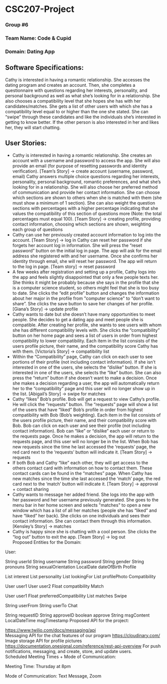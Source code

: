 # CSC207-Project
### Group #6 

### Team Name: Code & Cupid 

### Domain: Dating App  

## Software Specifications: 

Cathy is interested in having a romantic relationship. She accesses the dating program and creates an account. Then, she completes a questionnaire with questions regarding her interests, personality, and personal background as well as what she’s looking for in a relationship. She also chooses a compatibility level that she hopes she has with her candidates/matches. She gets a list of other users with which she has a compatibility level equal to or higher than the one she stated. She can “swipe” through these candidates and like the individuals she’s interested in getting to know better. If the other person is also interested in her and likes her, they will start chatting. 

## User Stories:  
- Cathy is interested in having a romantic relationship. She creates an account with a username and password to access the app. She will also provide an email (for purpose of resetting passwords and identity verification). [Team’s Story] -> create account (username, password, email) 
Cathy answers multiple choice questions regarding her interests, personality, personal background, romantic preferences, and what she’s looking for in a relationship. She will also choose her preferred method of communication and provide her contact information. She can choose which sections are shown to others when she is matched with them (she must show a minimum of 1 section). She can also weight the question sections with percentages with a higher percentage indicating that she values the compatibility of this section of questions more (Note: the total percentages must equal 100). [Team Story] -> creating profile, providing contact information, choosing which sections are shown, weighting each group of questions 
- Cathy can use her previously created account information to log into the account. [Team Story] -> log in 
Cathy can reset her password if she forgets her account log in information. She will press the “reset password” button on the initial log in page. The app will ask for the email address she registered with and her username. Once she confirms her identity through email, she will reset her password. The app will return to the log in page. [Team story] -> reset password 
- A few weeks after registration and setting up a profile, Cathy logs into the app and feels slightly disappointed that only a few people texts her. She thinks it might be probably because she says in the profile that she is a computer science student, so others might feel that she is too busy to date. She clicks the “edit profile” button and changes the information about her major in the profile from "computer science" to “don’t want to share”. She clicks the save button to save her changes of her profile. [Giana’s Story] -> update profile 
- Cathy wants to date but she doesn’t have many opportunities to meet people. She decides to get a dating app and meet people she is compatible. After creating her profile, she wants to see users with whom she has different compatibility levels with. She clicks the “compatibility” button on her home page and sees a list of users in order from highest compatibility to lower compatibility. Each item in the list consists of the users profile picture, their name, and the compatibility score Cathy has with them. [Victoria’s Story] -> compatibility list 
- Within the “Compatibility” page, Cathy can click on each user to see portions of their profile (not including contact information). If she isn’t interested in one of the users, she selects the “dislike” button. If she is interested in one of the users, she selects the “like” button. She can also press the “return” button if she doesn’t want to make a decision. Once she makes a decision regarding a user, the app will automatically return her to the “compatibility” page and this user will no longer show up in the list. [Abigail’s Story] -> swipe for matches 
- Cathy “likes” Bob’s profile. Bob will get a request to view Cathy’s profile. He will click the “requests” button. The “requests” page will show a list of the users that have “liked” Bob’s profile in order from highest compatibility with Bob (Bob’s weighting). Each item in the list consists of the users profile picture, their name, and their compatibility score with Bob. Bob can click on each user and see their profile (not including contact information). Bob can “like” or “dislike” each user or return to the requests page. Once he makes a decision, the app will return to the requests page, and this user will no longer be in the list. When Bob has new requests since the time he last accessed the ‘requests’ page, the red card next to the ‘requests’ button will indicate it. [Team Story] -> requests 
- If both Bob and Cathy “like” each other, they will get access to the others contact card with information on how to contact them. These contact cards can be found in the “matches” page. When Cathy has new matches since the time she last accessed the ‘match’ page, the red card next to the ‘match’ button will indicate it. [Team Story] -> approval + contact sharing  
- Cathy wants to message her added friend. She logs into the app with her password and her username previously generated. She goes to the menu bar in her home screen and selects "matches" to open a new window which has a list of all her matches (people she has “liked” and have “liked” her back). She clicks on one individuals and sees their contact information. She can contact them through this information. [Kensley’s Story] -> matches 
- Cathy is happy since she is chatting with a cool person. She clicks the “log out” button to exit the app. [Team Story] -> log out  
Proposed Entities for the Domain:  

User:  

String userId 
String username 
String password 
String gender 
String pronouns 
String sexualOrientation 
LocalDate dateOfBirth 
Profile 

List<String> interest 
List<String> personality 
List<String> lookingFor 
List<String> profilePhoto 
Compatibility 

User user1 
User user2 
Float compatibility 
Match 

User user1 
Float preferredCompatibility 
List<String> matches 
Swipe 

String userFrom 
String userTo 
Chat 

String requestID 
String approveID 
boolean approve 
String msgContent 
LocalDateTime msgTimestamp 
Proposed API for the project: 

https://www.twilio.com/docs/messaging/api  
Messaging API for the chat features of our program 
https://cloudinary.com/  
Image storage API for profile pictures 
https://documentation.onesignal.com/reference/rest-api-overview 
For push notifications, messaging, and create, store, and update users.  
Scheduled Meeting Times + Mode of Communication:  

Meeting Time: Thursday at 8pm  

Mode of Communication: Text Message, Zoom  

 
